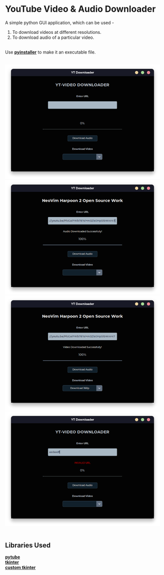 # YouTube Video & Audio Downloader

A simple python GUI application, which can be used - <br>
1. To download videos at different resolutions.<br>
2. To download audio of a particular video. <br> <br>

Use [**pyinstaller**](https://pypi.org/project/pyinstaller/) to make it an executable file. <br> <br>

![Application Screenshot](app.png) <br>
![Audio Downloaded Successfully Screenshot](app1.png) <br> 
![Video Downloader Successfully Screenshot](app2.png) <br>
![Invalid URL](app3.png) <br> <br>

## Libraries Used
[**pytube**](https://github.com/pytube/pytube) <br>
[**tkinter**](https://docs.python.org/3/library/tkinter.html) <br>
[**custom tkinter**](https://github.com/TomSchimansky/CustomTkinter) <br>
